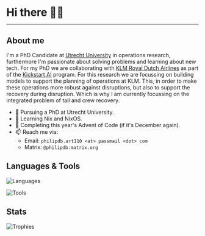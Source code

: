 <div id="header">
    <h1 style="border-bottom: none; margin-bottom: 8px;">Hi there 👋🏻</h1>
</div>

---

## About me
I'm a PhD Candidate at [Utrecht University](https://www.uu.nl) in operations research, furthermore I'm passionate about solving problems and learning about new tech.
For my PhD we are collaborating with [KLM Royal Dutch Airlines](https://www.klm.com) as part of the [Kickstart AI](https://www.kickstart.ai/) program.
For this research we are focussing on building models to support the planning of operations at KLM. This, in order to make these operations more robust against disruptions, but also to support the recovery during disruption.
Which is why I am currently focussing on the integrated problem of tail and crew recovery.

- 🔭 Pursuing a PhD at Utrecht University.
- 🌱 Learning Nix and NixOS.
- 🌱 Completing this year's Advent of Code (if it's December again).
- 📫 Reach me via:
    * Email: `philipdb.art110 <at> passmail <dot> com`
    * Matrix: `@philipdb:matrix.org`


## Languages & Tools
![Languages](https://skillicons.dev/icons?i=cs,rust,python,haskell,cpp,ts)

![Tools](https://skillicons.dev/icons?i=vscode,visualstudio,git,latex)

## Stats
![Trophies](https://github-profile-trophy.vercel.app/?username=philipdb&no-frame=true&column=-1&theme=onestar)
